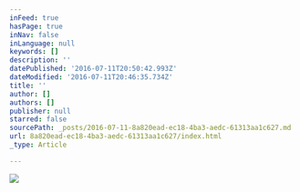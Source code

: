 ```yaml
---
inFeed: true
hasPage: true
inNav: false
inLanguage: null
keywords: []
description: ''
datePublished: '2016-07-11T20:50:42.993Z'
dateModified: '2016-07-11T20:46:35.734Z'
title: ''
author: []
authors: []
publisher: null
starred: false
sourcePath: _posts/2016-07-11-8a820ead-ec18-4ba3-aedc-61313aa1c627.md
url: 8a820ead-ec18-4ba3-aedc-61313aa1c627/index.html
_type: Article

---
```

![](https://the-grid-user-content.s3-us-west-2.amazonaws.com/89653662-481b-4065-b98a-e60c680b5f22.jpg)